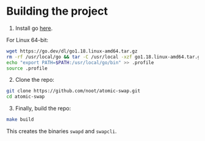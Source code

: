 # Building the project

1. Install go [here](https://go.dev/doc/install).

For Linux 64-bit:
```bash
wget https://go.dev/dl/go1.18.linux-amd64.tar.gz
rm -rf /usr/local/go && tar -C /usr/local -xzf go1.18.linux-amd64.tar.gz
echo "export PATH=$PATH:/usr/local/go/bin" >> .profile
source .profile
```

2. Clone the repo:
```bash
git clone https://github.com/noot/atomic-swap.git
cd atomic-swap
```

3. Finally, build the repo:
```bash
make build
```

This creates the binaries `swapd` and `swapcli`.